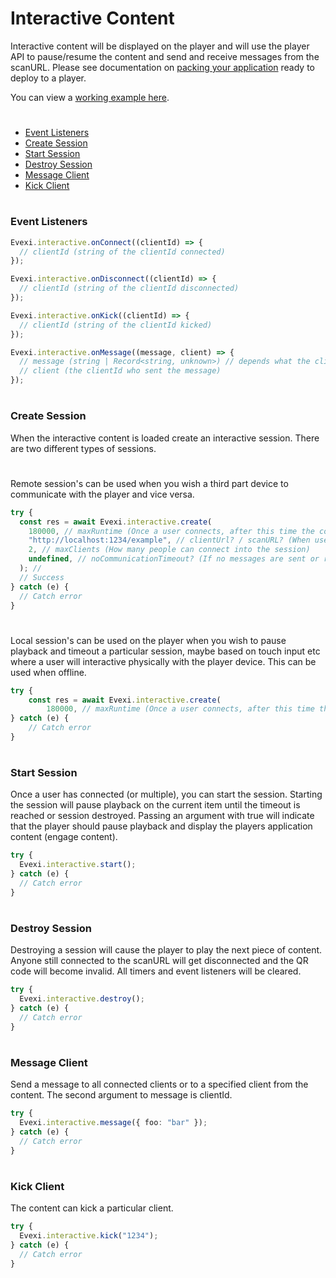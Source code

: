 # Interactive Content

Interactive content will be displayed on the player and will use the player API to pause/resume the content and send and receive messages from the scanURL. Please see documentation on [packing your application](./../../../README.md#packaging) ready to deploy to a player.

You can view a [working example here](./src).

#

- [Event Listeners](#event-listeners)
- [Create Session](#create-session)
- [Start Session](#start-session)
- [Destroy Session](#destroy-session)
- [Message Client](#message-client)
- [Kick Client](#kick-client)

#

### Event Listeners

```typescript
Evexi.interactive.onConnect((clientId) => {
  // clientId (string of the clientId connected)
});

Evexi.interactive.onDisconnect((clientId) => {
  // clientId (string of the clientId disconnected)
});

Evexi.interactive.onKick((clientId) => {
  // clientId (string of the clientId kicked)
});

Evexi.interactive.onMessage((message, client) => {
  // message (string | Record<string, unknown>) // depends what the client sends
  // client (the clientId who sent the message)
});
```

#

### Create Session

When the interactive content is loaded create an interactive session. There are two different types of sessions.

#

Remote session's can be used when you wish a third part device to communicate with the player and vice versa.

```typescript
try {
  const res = await Evexi.interactive.create(
    180000, // maxRuntime (Once a user connects, after this time the content will timeout regardless of any noCommunicationTimeout set) (Once this timeout is reached the player will destroy the item and player will play the next asset)
    "http://localhost:1234/example", // clientUrl? / scanURL? (When user scans QR code this is the URL they will be taken too)
    2, // maxClients (How many people can connect into the session)
    undefined, // noCommunicationTimeout? (If no messages are sent or received after how long time timeout the session) (When reached the player will destroy the item and player will play the next asset)
  ); //
  // Success
} catch (e) {
  // Catch error
}
```

#

Local session's can be used on the player when you wish to pause playback and timeout a particular session, maybe based on touch input etc where a user will interactive physically with the player device. This can be used when offline.

```typescript
try {
    const res = await Evexi.interactive.create(
        180000, // maxRuntime (Once a user connects, after this time the content will timeout) (Once this timeout is reached the player will destroy the item and player will play the next asset)
} catch (e) {
    // Catch error
}
```

#

### Start Session

Once a user has connected (or multiple), you can start the session. Starting the session will pause playback on the current item until the timeout is reached or session destroyed. Passing an argument with true
will indicate that the player should pause playback and display the players application content (engage content).

```typescript
try {
  Evexi.interactive.start();
} catch (e) {
  // Catch error
}
```

#

### Destroy Session

Destroying a session will cause the player to play the next piece of content. Anyone still connected to the scanURL will get disconnected and the QR code will become invalid. All timers and event listeners will be cleared.

```typescript
try {
  Evexi.interactive.destroy();
} catch (e) {
  // Catch error
}
```

#

### Message Client

Send a message to all connected clients or to a specified client from the content. The second argument to message is clientId.

```typescript
try {
  Evexi.interactive.message({ foo: "bar" });
} catch (e) {
  // Catch error
}
```

#

### Kick Client

The content can kick a particular client.

```typescript
try {
  Evexi.interactive.kick("1234");
} catch (e) {
  // Catch error
}
```
